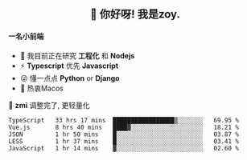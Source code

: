 <h2 align="center">👋 你好呀! 我是zoy.</h2>

#### 一名小前端

- 🌱 我目前正在研究 **工程化** 和 **Nodejs**
- ⚡ **Typescript** 优先 **Javascript**
- 😜 懂一点点 **Python** or **Django**
- 🚀 热衷Macos

🌟 **zmi** 调整完了, 更轻量化




<!--
**l-zoy/l-zoy** is a ✨ _special_ ✨ repository because its `README.md` (this file) appears on your GitHub profile.

Here are some ideas to get you started:

- 🔭 I’m currently working on ...
- 🌱 I’m currently learning ...
- 👯 I’m looking to collaborate on ...
- 🤔 I’m looking for help with ...
- 💬 Ask me about ...
- 📫 How to reach me: ...
- 😄 Pronouns: ...
- ⚡ Fun fact: ...
-->

<!--START_SECTION:waka-->
```text
TypeScript   33 hrs 17 mins  █████████████████▒░░░░░░░   69.95 % 
Vue.js       8 hrs 40 mins   ████▓░░░░░░░░░░░░░░░░░░░░   18.21 % 
JSON         1 hr 50 mins    █░░░░░░░░░░░░░░░░░░░░░░░░   03.87 % 
LESS         1 hr 37 mins    █░░░░░░░░░░░░░░░░░░░░░░░░   03.41 % 
JavaScript   1 hr 14 mins    ▓░░░░░░░░░░░░░░░░░░░░░░░░   02.60 % 
```
<!--END_SECTION:waka-->
